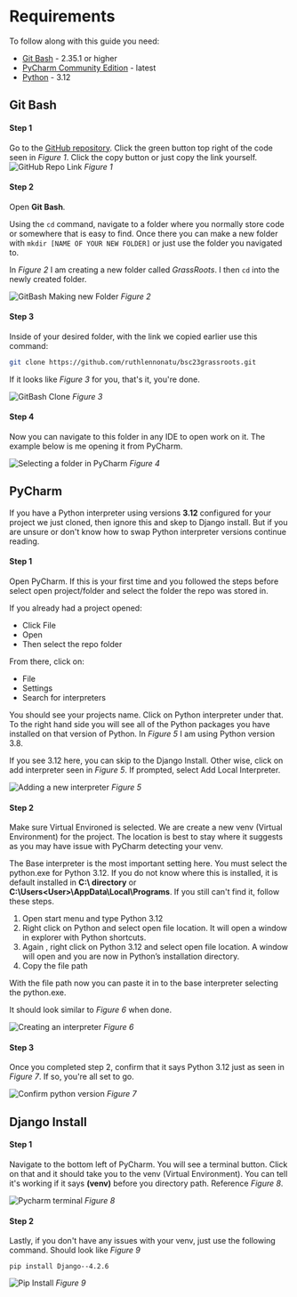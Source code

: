 # Requirements

To follow along with this guide you need:

- [Git Bash](https://git-scm.com/downloads) - 2.35.1 or higher
- [PyCharm Community Edition](https://www.jetbrains.com/pycharm/download/?section=windows) - latest
- [Python](https://www.python.org/downloads/) - 3.12

## Git Bash

#### Step 1

Go to the [GitHub repository](https://github.com/ruthlennonatu/bsc23grassroots). Click the green button top right of the code seen in *Figure 1*. Click the copy button or just copy the link yourself.  
![GitHub Repo Link](Images/GitHub-Green.png)
*Figure 1*

#### Step 2

Open **Git Bash**.

Using the `cd` command, navigate to a folder where you normally store code or somewhere that is easy to find. Once there you can make a new folder with `mkdir [NAME OF YOUR NEW FOLDER]` or just use the folder you navigated to.

In *Figure 2* I am creating a new folder called *GrassRoots*. I then  `cd` into the newly created folder.

![GitBash Making new Folder](Images/GitBash-NewFolder.png)
*Figure 2*

#### Step 3

Inside of your desired folder, with the link we copied earlier use this command:

```bash
git clone https://github.com/ruthlennonatu/bsc23grassroots.git
```

If it looks like *Figure 3* for you, that's it, you're done. 

![GitBash Clone](Images/GitBash-GitClone.png)
*Figure 3*

#### Step 4

Now you can navigate to this folder in any IDE to open work on it. The example below is me opening it from PyCharm.

![Selecting a folder in PyCharm](Images/PyCharm-FolderSelect.png)
*Figure 4*

## PyCharm

If you have a Python interpreter using versions **3.12** configured for your project we just cloned, then ignore this and skep to Django install. But if you are unsure or don't know how to swap Python interpreter versions continue reading.

#### Step 1

Open PyCharm. If this is your first time and you followed the steps before select open project/folder and select the folder the repo was stored in.

If you already had a project opened:

- Click File
- Open
- Then select the repo folder

From there, click on:

- File
- Settings
- Search for interpreters

You should see your projects name. Click on Python interpreter under that. To the right hand side you will see all of the Python packages you have installed on that version of Python. In *Figure 5* I am using Python version 3.8.

If you see 3.12 here, you can skip to the Django Install. Other wise, click on add interpreter seen in *Figure 5*. If prompted, select Add Local Interpreter.

![Adding a new interpreter](Images/PyCharm-AddingNewInterpreter.png)
*Figure 5*

#### Step 2

Make sure Virtual Environed is selected. We are create a new venv (Virtual Environment) for the project. The location is best to stay where it suggests as you may have issue with PyCharm detecting your venv.

The Base interpreter is the most important setting here. You must select the python.exe for Python 3.12. If you do not know where this is installed, it is default installed in **C:\ directory** or **C:\Users\<User>\AppData\Local\Programs**. If you still can't find it, follow these steps.

1. Open start menu and type Python 3.12
2. Right click on Python and select open file location. It will open a window in explorer with Python shortcuts.
3. Again , right click on Python 3.12 and select open file location. A window will open and you are now in Python’s installation directory.
4. Copy the file path

With the file path now you can paste it in to the base interpreter selecting the python.exe.

It should look similar to *Figure 6* when done.

![Creating an interpreter](Images/PyCharm-CreatingInterpreter.png)
*Figure 6*

#### Step 3

Once you completed step 2, confirm that it says Python 3.12 just as seen in *Figure 7*. If so, you're all set to go.

![Confirm python version](Images/PyCharm-ConfirmVersion.png)
*Figure 7*

## Django Install

#### Step 1

Navigate to the bottom left of PyCharm. You will see a terminal button. Click on that and it should take you to the venv (Virtual Environment). You can tell it's working if it says **(venv)** before you directory path. Reference *Figure 8*.

![Pycharm terminal](Images/PyCharm-Terminal.png)
*Figure 8*

#### Step 2

Lastly, if you don't have any issues with your venv, just use the following command. Should look like *Figure 9*

```pip
pip install Django--4.2.6
```
![Pip Install](Images/PyCharm-PipInstall.png)
*Figure 9*